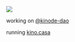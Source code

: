 <img src="https://mothu.kino.casa/kcard:kcard:mothu-st-doria.os/kcard.png">

working on [@kinode-dao](https://github.com/kinode-dao)

running [kino.casa](https://kino.casa)
